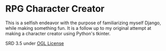 # RPG Character Creator


This is a selfish endeavor with the purpose of familiarizing myself Django, while making something fun.
It is a follow up to my original attempt at making a character creator using Python's tkinter.

SRD 3.5 under [OGL License](OGL_LICENSE.md)